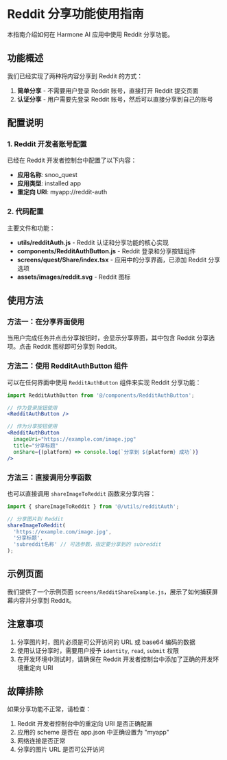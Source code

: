 # Reddit 分享功能使用指南

本指南介绍如何在 Harmone AI 应用中使用 Reddit 分享功能。

## 功能概述

我们已经实现了两种将内容分享到 Reddit 的方式：

1. **简单分享** - 不需要用户登录 Reddit 账号，直接打开 Reddit 提交页面
2. **认证分享** - 用户需要先登录 Reddit 账号，然后可以直接分享到自己的账号

## 配置说明

### 1. Reddit 开发者账号配置

已经在 Reddit 开发者控制台中配置了以下内容：

- **应用名称**: snoo_quest
- **应用类型**: installed app
- **重定向 URI**: myapp://reddit-auth

### 2. 代码配置

主要文件和功能：

- **utils/redditAuth.js** - Reddit 认证和分享功能的核心实现
- **components/RedditAuthButton.js** - Reddit 登录和分享按钮组件
- **screens/quest/Share/index.tsx** - 应用中的分享界面，已添加 Reddit 分享选项
- **assets/images/reddit.svg** - Reddit 图标

## 使用方法

### 方法一：在分享界面使用

当用户完成任务并点击分享按钮时，会显示分享界面，其中包含 Reddit 分享选项。点击 Reddit 图标即可分享到 Reddit。

### 方法二：使用 RedditAuthButton 组件

可以在任何界面中使用 `RedditAuthButton` 组件来实现 Reddit 分享功能：

```jsx
import RedditAuthButton from '@/components/RedditAuthButton';

// 作为登录按钮使用
<RedditAuthButton />

// 作为分享按钮使用
<RedditAuthButton 
  imageUri="https://example.com/image.jpg"
  title="分享标题"
  onShare={(platform) => console.log(`分享到 ${platform} 成功`)}
/>
```

### 方法三：直接调用分享函数

也可以直接调用 `shareImageToReddit` 函数来分享内容：

```javascript
import { shareImageToReddit } from '@/utils/redditAuth';

// 分享图片到 Reddit
shareImageToReddit(
  'https://example.com/image.jpg',
  '分享标题',
  'subreddit名称' // 可选参数，指定要分享到的 subreddit
);
```

## 示例页面

我们提供了一个示例页面 `screens/RedditShareExample.js`，展示了如何捕获屏幕内容并分享到 Reddit。

## 注意事项

1. 分享图片时，图片必须是可公开访问的 URL 或 base64 编码的数据
2. 使用认证分享时，需要用户授予 `identity`, `read`, `submit` 权限
3. 在开发环境中测试时，请确保在 Reddit 开发者控制台中添加了正确的开发环境重定向 URI

## 故障排除

如果分享功能不正常，请检查：

1. Reddit 开发者控制台中的重定向 URI 是否正确配置
2. 应用的 scheme 是否在 app.json 中正确设置为 "myapp"
3. 网络连接是否正常
4. 分享的图片 URL 是否可公开访问
